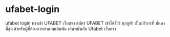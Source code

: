 # ufabet-login
ufabet login ทางเข้า UFABET เว็บตรง สมัคร UFABET เข้าได้ชัวร์ ทุกยูฟ่า เป็นบริการที่ มั่นคงที่สุด สำหรับผู้ที่ต้องการเล่นเกมเดิมพัน เล่นพนันกับ Ufabet เว็บตรง
